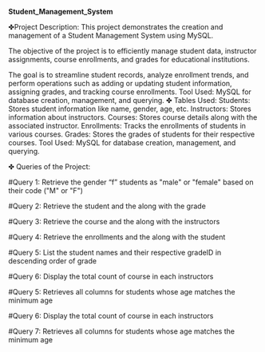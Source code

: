 **Student_Management_System**

✤Project Description: This project demonstrates the creation and management of a Student Management System using MySQL.

The objective of the project is to efficiently manage student data, instructor assignments, course enrollments, and grades for educational institutions.

The goal is to streamline student records, analyze enrollment trends, and perform operations such as adding or updating student information, assigning grades, and tracking course enrollments.
Tool Used: MySQL for database creation, management, and querying.
✤ Tables Used: Students: Stores student information like name, gender, age, etc. Instructors: Stores information about instructors. Courses: Stores course details along with the associated instructor. Enrollments: Tracks the enrollments of students in various courses. Grades: Stores the grades of students for their respective courses.
Tool Used: MySQL for database creation, management, and querying.

✤ Queries of the Project:

#Query 1: Retrieve the gender “f” students as "male" or "female" based on their code ("M" or "F")

#Query 2: Retrieve the student and the along with the grade

#Query 3: Retrieve the course and the along with the instructors

#Query 4: Retrieve the enrollments and the along with the student

#Query 5: List the student names and their respective gradeID in descending order of grade

#Query 6: Display the total count of course in each instructors

#Query 5: Retrieves all columns for students whose age matches the minimum age

#Query 6: Display the total count of course in each instructors

#Query 7: Retrieves all columns for students whose age matches the minimum age



